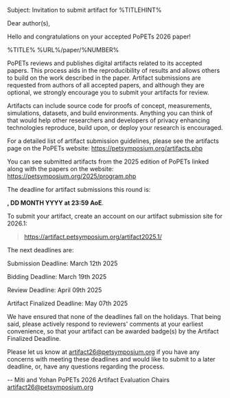 Subject: Invitation to submit artifact for %TITLEHINT%

Dear author(s),

Hello and congratulations on your accepted PoPETs 2026 paper!

%TITLE%
%URL%/paper/%NUMBER%

PoPETs reviews and publishes digital artifacts related to its accepted papers. This process aids in the reproducibility of results and allows others to build on the work described in the paper. Artifact submissions are requested from authors of all accepted papers, and although they are optional, we strongly encourage you to submit your artifacts for review.

Artifacts can include source code for proofs of concept, measurements, simulations, datasets, and build environments. Anything you can think of that would help other researchers and developers of privacy enhancing technologies reproduce, build upon, or deploy your research is encouraged.

For a detailed list of artifact submission guidelines, please see the artifacts page on the PoPETs website: https://petsymposium.org/artifacts.php

You can see submitted artifacts from the 2025 edition of PoPETs linked along
with the papers on the website: https://petsymposium.org/2025/program.php

The deadline for artifact submissions this round is:

  **, DD MONTH YYYY at 23:59 AoE**.

To submit your artifact, create an account on our artifact submission
site for 2026.1:
  > https://artifact.petsymposium.org/artifact2025.1/ 

The next deadlines are:

Submission Deadline:          March 12th 2025

Bidding Deadline:             March 19th 2025

Review Deadline:              April 09th 2025

Artifact Finalized Deadline:  May  07th 2025

We have ensured that none of the deadlines fall on the holidays. That being said, please actively respond to reviewers' comments at your earliest convenience, so that your artifact can be awarded badge(s) by the Artifact Finalized Deadline.

Please let us know at <artifact26@petsymposium.org> if you have any concerns with meeting these deadlines and would like to submit to a later deadline, or, have any questions regarding the process.

--
Miti and Yohan
PoPETs 2026 Artifact Evaluation Chairs
artifact26@petsymposium.org

